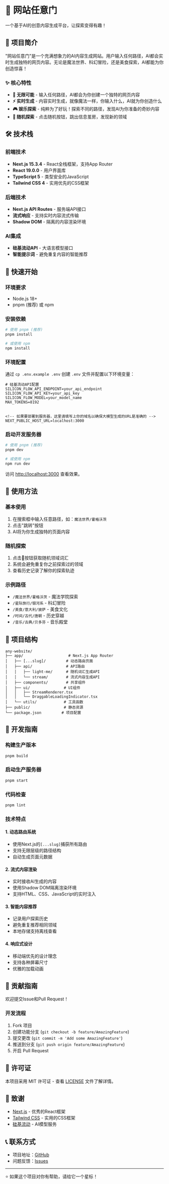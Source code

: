 # 🚪 网站任意门

一个基于AI的创意内容生成平台，让探索变得有趣！

## 📖 项目简介

"网站任意门"是一个充满想象力的AI内容生成网站。用户输入任何路径，AI都会实时生成独特的网页内容。无论是魔法世界、科幻冒险，还是美食探索，AI都能为你创造惊喜！

### ✨ 核心特性

- **🎯 无限可能** - 输入任何路径，AI都会为你创建一个独特的网页内容
- **⚡ 实时生成** - 内容实时生成，就像魔法一样，你输入什么，AI就为你创造什么
- **🎮 娱乐探索** - 纯粹为了好玩！探索不同的路径，发现AI为你准备的奇妙内容
- **🎲 随机探索** - 点击随机按钮，跳出信息茧房，发现新的领域

## 🛠️ 技术栈

### 前端技术
- **Next.js 15.3.4** - React全栈框架，支持App Router
- **React 19.0.0** - 用户界面库
- **TypeScript 5** - 类型安全的JavaScript
- **Tailwind CSS 4** - 实用优先的CSS框架

### 后端技术
- **Next.js API Routes** - 服务端API接口
- **流式响应** - 支持实时内容流式传输
- **Shadow DOM** - 隔离的内容渲染环境

### AI集成
- **硅基流动API** - 大语言模型接口
- **智能提示词** - 避免重复内容的智能推荐

## 🚀 快速开始

### 环境要求
- Node.js 18+ 
- pnpm (推荐) 或 npm

### 安装依赖
```bash
# 使用 pnpm (推荐)
pnpm install

# 或使用 npm
npm install
```

### 环境配置
通过 `cp .env.example .env` 创建 `.env` 文件并配置以下环境变量：

```env
# 硅基流动API配置
SILICON_FLOW_API_ENDPOINT=your_api_endpoint
SILICON_FLOW_API_KEY=your_api_key
SILICON_FLOW_MODEL=your_model_name
MAX_TOKENS=8192


<!-- 如果要部署到服务器，这里请填写上你的域名以确保大模型生成的URL是准确的 -->
NEXT_PUBLIC_HOST_URL=localhost:3000
```

### 启动开发服务器
```bash
# 使用 pnpm (推荐)
pnpm dev

# 或使用 npm
npm run dev
```

访问 [http://localhost:3000](http://localhost:3000) 查看效果。

## 🎯 使用方法

### 基本使用
1. 在搜索框中输入任意路径，如：`魔法世界/霍格沃茨`
2. 点击"跳转"按钮
3. AI将为你生成独特的页面内容

### 随机探索
1. 点击🎲按钮获取随机领域词汇
2. 系统会避免重复你之前探索过的领域
3. 查看历史记录了解你的探索轨迹

### 示例路径
- `/魔法世界/霍格沃茨` - 魔法学院探索
- `/星际旅行/银河系` - 科幻冒险
- `/美食/意大利/披萨` - 美食文化
- `/时间/古代/唐朝` - 历史穿越
- `/音乐/古典/贝多芬` - 音乐殿堂

## 📁 项目结构

```
any-website/
├── app/                    # Next.js App Router
│   ├── [...slug]/         # 动态路由页面
│   ├── api/               # API路由
│   │   ├── light-me/      # 随机词汇生成API
│   │   └── stream/        # 流式内容生成API
│   ├── components/        # 共享组件
│   ├── ui/               # UI组件
│   │   ├── StreamRenderer.tsx
│   │   └── DraggableLoadingIndicator.tsx
│   └── utils/            # 工具函数
├── public/               # 静态资源
└── package.json         # 项目配置
```

## 🔧 开发指南

### 构建生产版本
```bash
pnpm build
```

### 启动生产服务器
```bash
pnpm start
```

### 代码检查
```bash
pnpm lint
```

### 技术特点

#### 1. 动态路由系统
- 使用Next.js的`[...slug]`捕获所有路由
- 支持无限层级的路径结构
- 自动生成页面元数据

#### 2. 流式内容渲染
- 实时接收AI生成的内容
- 使用Shadow DOM隔离渲染环境
- 支持HTML、CSS、JavaScript的实时注入

#### 3. 智能内容推荐
- 记录用户探索历史
- 避免重复推荐相同领域
- 本地存储支持离线查看

#### 4. 响应式设计
- 移动端优先的设计理念
- 支持各种屏幕尺寸
- 优雅的加载动画

## 🤝 贡献指南

欢迎提交Issue和Pull Request！

### 开发流程
1. Fork 项目
2. 创建功能分支 (`git checkout -b feature/AmazingFeature`)
3. 提交更改 (`git commit -m 'Add some AmazingFeature'`)
4. 推送到分支 (`git push origin feature/AmazingFeature`)
5. 开启 Pull Request

## 📄 许可证

本项目采用 MIT 许可证 - 查看 [LICENSE](LICENSE) 文件了解详情。

## 🙏 致谢

- [Next.js](https://nextjs.org/) - 优秀的React框架
- [Tailwind CSS](https://tailwindcss.com/) - 实用的CSS框架
- [硅基流动](https://www.siliconflow.com/) - AI模型服务

## 📞 联系方式

- 项目地址：[GitHub](https://github.com/xiexin12138/any-website)
- 问题反馈：[Issues](https://github.com/xiexin12138/any-website/issues)

---

⭐ 如果这个项目对你有帮助，请给它一个星标！
